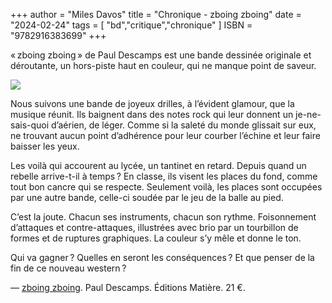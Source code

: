 +++
author = "Miles Davos"
title = "Chronique - zboing zboing"
date = "2024-02-24"
tags = [
    "bd","critique","chronique"
]
ISBN = "9782916383699"
+++


« zboing zboing » de Paul Descamps est une bande dessinée originale et déroutante, un hors-piste haut en couleur, qui ne manque point de saveur.

![](/images/zboing-zboing.jpeg)

Nous suivons une bande de joyeux drilles, à l’évident glamour, que la musique réunit. Ils baignent dans des notes rock qui leur donnent un je-ne-sais-quoi d’aérien, de léger. Comme si la saleté du monde glissait sur eux, ne trouvant aucun point d’adhérence pour leur courber l’échine et leur faire baisser les yeux.

Les voilà qui accourent au lycée, un tantinet en retard. Depuis quand un rebelle arrive-t-il à temps ? En classe, ils visent les places du fond, comme tout bon cancre qui se respecte. Seulement voilà, les places sont occupées par une autre bande, celle-ci soudée par le jeu de la balle au pied.

C’est la joute. Chacun ses instruments, chacun son rythme. Foisonnement d’attaques et contre-attaques, illustrées avec brio par un tourbillon de formes et de ruptures graphiques. La couleur s’y mêle et donne le ton.

Qui va gagner ? Quelles en seront les conséquences ? Et que penser de la fin de ce nouveau western ?

—
[zboing zboing](https://www.matiere.org/livres/zboing-zboing/). Paul Descamps. Éditions Matière. 21 €.

